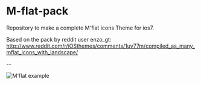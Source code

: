 M-flat-pack
===========

Repository to make a complete M'flat icons Theme for ios7.

Based on the pack by reddit user enzo_gt: http://www.reddit.com/r/iOSthemes/comments/1uv77m/compiled_as_many_mflat_icons_with_landscape/



--

![M'flat example](http://i.imgur.com/j2CLZLZ.jpg "M'flat example")
